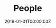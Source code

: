 ---
title: "People"  # Add a page title.
summary: "A list of current and past lab members"  # Add a page description.
date: "2019-01-01T00:00:00Z"  # Add today's date.
type: "widget_page"  # Page type is a Widget Page
---
